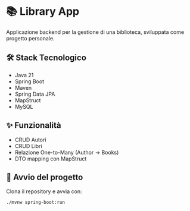 # 📚 Library App

Applicazione backend per la gestione di una biblioteca, sviluppata come progetto personale.

## 🛠 Stack Tecnologico
- Java 21
- Spring Boot
- Maven
- Spring Data JPA
- MapStruct
- MySQL

## ✨ Funzionalità
- CRUD Autori
- CRUD Libri
- Relazione One-to-Many (Author → Books)
- DTO mapping con MapStruct

## 🚀 Avvio del progetto
Clona il repository e avvia con:
```bash
./mvnw spring-boot:run
